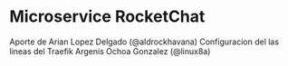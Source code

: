 # Microservice RocketChat

Aporte de Arian Lopez Delgado (@aldrockhavana)
    Configuracion del las lineas del Traefik Argenis Ochoa Gonzalez (@linux8a)

